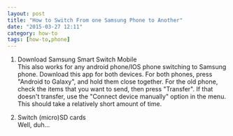 ```yaml
---
layout: post
title: "How to Switch From one Samsung Phone to Another"
date: "2015-03-27 12:11"
category: how-to
tags: [how-to,phone]
---
```


1. Download Samsung Smart Switch Mobile<br>
   This also works for any android phone/IOS phone switching to Samsung phone. Download this app for both devices. For both
phones, press "Android to Galaxy", and hold them close together. For the old phone, check the items that you want to send, then
press "Transfer". If that doesn't transfer, use the "Connect device manually" option in the menu. This should take a relatively
short amount of time.

2. Switch (micro)SD cards<br>
   Well, duh...
